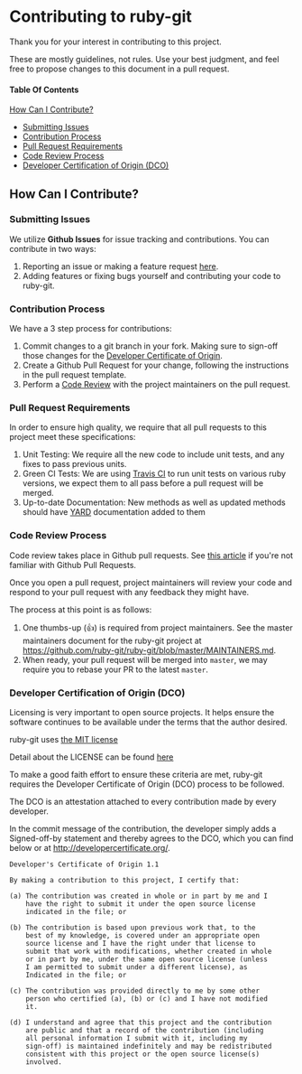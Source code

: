 # Contributing to ruby-git

Thank you for your interest in contributing to this project.

These are mostly guidelines, not rules. 
Use your best judgment, and feel free to propose changes to this document in a pull request.

#### Table Of Contents

[How Can I Contribute?](#how-can-i-contribute)
  * [Submitting Issues](#submitting-issues)
  * [Contribution Process](#contribution-process)
  * [Pull Request Requirements](#pull-request-requirements)
  * [Code Review Process](#code-review-process)
  * [Developer Certification of Origin (DCO)](#developer-certification-of-origin-dco)


## How Can I Contribute?

### Submitting Issues

We utilize **Github Issues** for issue tracking and contributions. You can contribute in two ways:

1. Reporting an issue or making a feature request [here](https://github.com/ruby-git/ruby-git/issues/new).
2. Adding features or fixing bugs yourself and contributing your code to ruby-git.

### Contribution Process

We have a 3 step process for contributions:

1. Commit changes to a git branch in your fork.  Making sure to sign-off those changes for the [Developer Certificate of Origin](#developer-certification-of-origin-dco).
2. Create a Github Pull Request for your change, following the instructions in the pull request template.
3. Perform a [Code Review](#code-review-process) with the project maintainers on the pull request.

### Pull Request Requirements
In order to ensure high quality, we require that all pull requests to this project meet these specifications:

1. Unit Testing: We require all the new code to include unit tests, and any fixes to pass previous units.
2. Green CI Tests: We are using [Travis CI](https://travis-ci.org/ruby-git/ruby-git) to run unit tests on various ruby versions, we expect them to all pass before a pull request will be merged.
3. Up-to-date Documentation: New methods as well as updated methods should have [YARD](https://yardoc.org/) documentation added to them

### Code Review Process

Code review takes place in Github pull requests. See [this article](https://help.github.com/articles/about-pull-requests/) if you're not familiar with Github Pull Requests.

Once you open a pull request, project maintainers will review your code and respond to your pull request with any feedback they might have. 

The process at this point is as follows:

1. One thumbs-up (:+1:) is required from project maintainers. See the master maintainers document for the ruby-git project at <https://github.com/ruby-git/ruby-git/blob/master/MAINTAINERS.md>.
2. When ready, your pull request will be merged into `master`, we may require you to rebase your PR to the latest `master`.

### Developer Certification of Origin (DCO)

Licensing is very important to open source projects. It helps ensure the software continues to be available under the terms that the author desired.

ruby-git uses [the MIT license](https://github.com/ruby-git/ruby-git/blob/master/LICENSE)

Detail about the LICENSE can be found [here](https://choosealicense.com/licenses/mit/)

To make a good faith effort to ensure these criteria are met, ruby-git requires the Developer Certificate of Origin (DCO) process to be followed.

The DCO is an attestation attached to every contribution made by every developer. 

In the commit message of the contribution, the developer simply adds a Signed-off-by statement and thereby agrees to the DCO, which you can find below or at <http://developercertificate.org/>.

```
Developer's Certificate of Origin 1.1

By making a contribution to this project, I certify that:

(a) The contribution was created in whole or in part by me and I
    have the right to submit it under the open source license
    indicated in the file; or

(b) The contribution is based upon previous work that, to the
    best of my knowledge, is covered under an appropriate open
    source license and I have the right under that license to   
    submit that work with modifications, whether created in whole
    or in part by me, under the same open source license (unless
    I am permitted to submit under a different license), as
    Indicated in the file; or

(c) The contribution was provided directly to me by some other
    person who certified (a), (b) or (c) and I have not modified
    it.

(d) I understand and agree that this project and the contribution
    are public and that a record of the contribution (including
    all personal information I submit with it, including my
    sign-off) is maintained indefinitely and may be redistributed
    consistent with this project or the open source license(s)
    involved.
```
